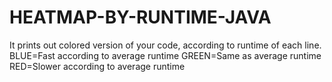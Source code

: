 # HEATMAP-BY-RUNTIME-JAVA
It prints out colored version of your code, according to runtime of each line.
BLUE=Fast according to average runtime
GREEN=Same as average runtime
RED=Slower according to average runtime
